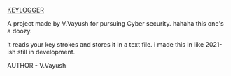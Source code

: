 [KEYLOGGER](https://cybersecuritynews.com/keylogger/)

A project made by V.Vayush for pursuing Cyber security.
hahaha this one's a doozy.

it reads your key strokes and stores it in a text file. 
i made this in like 2021-ish
still in development.



AUTHOR - V.Vayush
